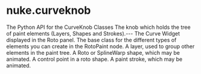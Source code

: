 # nuke.curveknob
The Python API for the CurveKnob
Classes  The knob which holds the tree of paint elements (Layers, Shapes and Strokes).---  The Curve Widget displayed in the Roto panel.  The base class for the different types of elements you can create in the RotoPaint node.  A layer, used to group other elements in the paint tree.  A Roto or SplineWarp shape, which may be animated.  A control point in a roto shape.  A paint stroke, which may be animated.